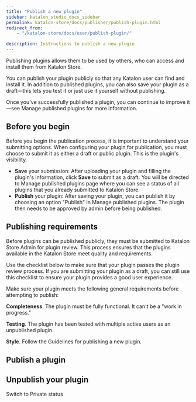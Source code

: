 ```yaml
---
title: "Publish a new plugin"
sidebar: katalon_studio_docs_sidebar
permalink: katalon-store/docs/publisher/publish-plugin.html
redirect_from:
    - "/katalon-store/docs/user/publish-plugin/"

description: Instructions to publish a new plugin
---
```

Publishing plugins allows them to be used by others, who can access and install them from Katalon Store.

You can publish your plugin publicly so that any Katalon user can find and install it. In addition to published plugins, you can also save your plugin as a draft—this lets you test it or just use it yourself without publishing.

Once you've successfully published a plugin, you can continue to improve it—see Manage published plugins for more information.


## Before you begin

Before you begin the publication process, it is important to understand your submitting options. When configuring your plugin for publication, you must choose to submit it as either a draft or public plugin. This is the plugin's visibility.



*   **Save** your submission: After uploading your plugin and filling the plugin's information, click **Save** to submit as a draft. You will be directed to Manage published plugins page where you can see a status of all plugins that you already submitted to Katalon Store. 
*   **Publish** your plugin: After saving your plugin, you can publish it by choosing an option "Publish" in Manage published plugins. The plugin then needs to be approved by admin before being published.


## Publishing requirements

Before plugins can be published publicly, they must be submitted to Katalon Store Admin for plugin review. This process ensures that the plugins available in the Katalon Store meet quality and requirements.

Use the checklist below to make sure that your plugin passes the plugin review process. If you are submitting your plugin as a draft, you can still use this checklist to ensure your plugin provides a good user experience.

Make sure your plugin meets the following general requirements before attempting to publish:

**Completeness**. The plugin must be fully functional. It can't be a "work in progress."

**Testing**. The plugin has been tested with multiple active users as an unpublished plugin.

**Style**. Follow the Guidelines for publishing a new plugin.


## Publish a plugin


## Unpublish your plugin

Switch to Private status

